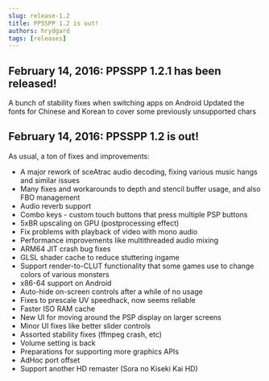 ```yaml
---
slug: release-1.2
title: PPSSPP 1.2 is out!
authors: hrydgard
tags: [releases]
---
```


## February 14, 2016: PPSSPP 1.2.1 has been released!

A bunch of stability fixes when switching apps on Android
Updated the fonts for Chinese and Korean to cover some previously unsupported chars

## February 14, 2016: PPSSPP 1.2 is out!

As usual, a ton of fixes and improvements:

* A major rework of sceAtrac audio decoding, fixing various music hangs and similar issues
* Many fixes and workarounds to depth and stencil buffer usage, and also FBO management
* Audio reverb support
* Combo keys - custom touch buttons that press multiple PSP buttons
* 5xBR upscaling on GPU (postprocessing effect)
* Fix problems with playback of video with mono audio
* Performance improvements like multithreaded audio mixing
* ARM64 JIT crash bug fixes
* GLSL shader cache to reduce stuttering ingame
* Support render-to-CLUT functionality that some games use to change colors of various monsters
* x86-64 support on Android
* Auto-hide on-screen controls after a while of no usage
* Fixes to prescale UV speedhack, now seems reliable
* Faster ISO RAM cache
* New UI for moving around the PSP display on larger screens
* Minor UI fixes like better slider controls
* Assorted stability fixes (ffmpeg crash, etc)
* Volume setting is back
* Preparations for supporting more graphics APIs
* AdHoc port offset
* Support another HD remaster (Sora no Kiseki Kai HD)

